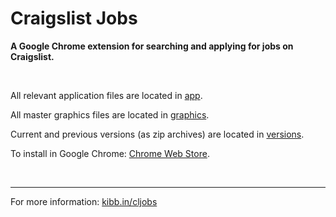 Craigslist Jobs
===============

<strong>A Google Chrome extension for searching and applying for jobs on Craigslist.</strong>

&nbsp;

All relevant application files are located in [app](/app/).

All master graphics files are located in [graphics](/graphics/).

Current and previous versions (as zip archives) are located in [versions](/versions/).

To install in Google Chrome: [Chrome Web Store](http://chrome.google.com/webstore/detail/ihfloajilpmkghkiknpeamadkcnljjek).

&nbsp;

---

For more information: [kibb.in/cljobs](http://kibb.in/cljobs)